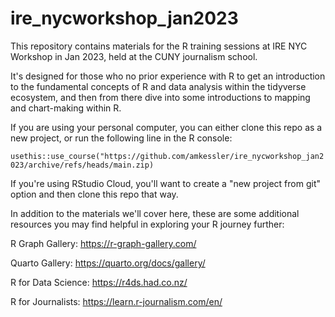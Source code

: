 # ire_nycworkshop_jan2023

This repository contains materials for the R training sessions at IRE NYC Workshop in Jan 2023, held at the CUNY journalism school.

It's designed for those who no prior experience with R to get an introduction to the fundamental concepts of R and data analysis within the tidyverse ecosystem, and then from there dive into some introductions to mapping and chart-making within R.

If you are using your personal computer, you can either clone this repo as a new project, or run the following line in the R console:

`usethis::use_course("https://github.com/amkessler/ire_nycworkshop_jan2023/archive/refs/heads/main.zip)`

If you're using RStudio Cloud, you'll want to create a "new project from git" option and then clone this repo that way.

In addition to the materials we'll cover here, these are some additional resources you may find helpful in exploring your R journey further:

R Graph Gallery: <https://r-graph-gallery.com/>

Quarto Gallery: <https://quarto.org/docs/gallery/>

R for Data Science: <https://r4ds.had.co.nz/>

R for Journalists: <https://learn.r-journalism.com/en/>
